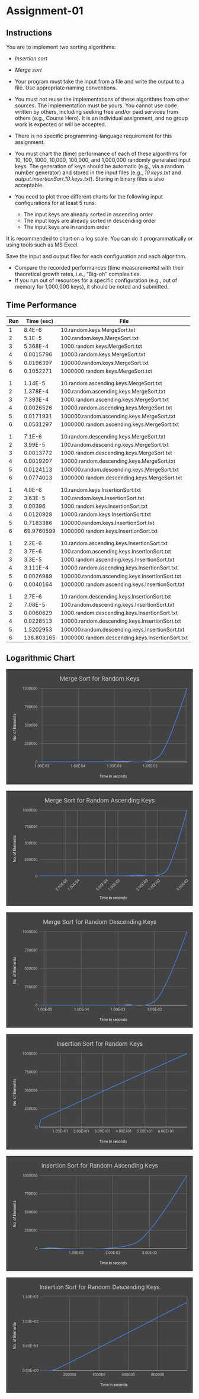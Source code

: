 # Assignment-01

## Instructions
You are to implement two sorting algorithms:

-   _Insertion sort_
-   _Merge sort_

-   Your program must take the input from a file and write the output to a file. Use appropriate naming conventions.
-   You must not reuse the implementations of these algorithms from other sources. The implementation must be yours. You cannot use code written by others, including seeking free and/or paid services from others (e.g., Course Hero). It is an individual assignment, and no group work is expected or will be accepted.
-   There is no specific programming-language requirement for this assignment.
-   You must chart the (time) performance of each of these algorithms for 10, 100, 1000, 10,000, 100,000, and 1,000,000 randomly generated input keys. The generation of keys should be automatic (e.g., via a random number generator) and stored in the input files (e.g.,  _10.keys.txt_  and  _output.insertionSort.10.keys.txt_). Storing in binary files is also acceptable.
-   You need to plot three different charts for the following input configurations for at least 5 runs:
    -   The input keys are already sorted in ascending order
    -   The input keys are already sorted in descending order
    -   The input keys are in random order

It is recommended to chart on a log scale. You can do it programmatically or using tools such as MS Excel.

Save the input and output files for each configuration and each algorithm.

-   Compare the recorded performances (time measurements) with their theoretical growth rates, i.e., “Big-oh” complexities.
-   If you run out of resources for a specific configuration (e.g., out of memory for 1,000,000 keys), it should be noted and submitted.

## Time Performance
| Run | Time (sec) | File                                         |
|-----|------------|----------------------------------------------|
| 1   | 8.4E-6     | 10.random.keys.MergeSort.txt                 |
| 2   | 5.1E-5     | 100.random.keys.MergeSort.txt                |
| 3   | 5.368E-4   | 1000.random.keys.MergeSort.txt               |
| 4   | 0.0015796  | 10000.random.keys.MergeSort.txt              |
| 5   | 0.0196397  | 100000.random.keys.MergeSort.txt             |
| 6   | 0.1052271  | 1000000.random.keys.MergeSort.txt            |
|     |            |                                              |
|     |            |                                              |
| 1   | 1.14E-5    | 10.random.ascending.keys.MergeSort.txt       |
| 2   | 1.378E-4   | 100.random.ascending.keys.MergeSort.txt      |
| 3   | 7.393E-4   | 1000.random.ascending.keys.MergeSort.txt     |
| 4   | 0.0026526  | 10000.random.ascending.keys.MergeSort.txt    |
| 5   | 0.0171931  | 100000.random.ascending.keys.MergeSort.txt   |
| 6   | 0.0531297  | 1000000.random.ascending.keys.MergeSort.txt  |
|     |            |                                              |
|     |            |                                              |
| 1   | 7.1E-6     | 10.random.descending.keys.MergeSort.txt      |
| 2   | 3.99E-5    | 100.random.descending.keys.MergeSort.txt     |
| 3   | 0.0013772  | 1000.random.descending.keys.MergeSort.txt    |
| 4   | 0.0019207  | 10000.random.descending.keys.MergeSort.txt   |
| 5   | 0.0124113  | 100000.random.descending.keys.MergeSort.txt  |
| 6   | 0.0774013  | 1000000.random.descending.keys.MergeSort.txt |
|     |            |                                              |
|     |            |                                              |
| 1   | 4.0E-6     | 10.random.keys.InsertionSort.txt             |
| 2   | 3.63E-5    | 100.random.keys.InsertionSort.txt            |
| 3   | 0.00396    | 1000.random.keys.InsertionSort.txt           |
| 4   | 0.0120928  | 10000.random.keys.InsertionSort.txt          |
| 5   | 0.7183386  | 100000.random.keys.InsertionSort.txt         |
| 6   | 69.9760599 | 1000000.random.keys.InsertionSort.txt        |
|     |            |                                              |
|     |            |                                              |
| 1   | 2.2E-6     | 10.random.ascending.keys.InsertionSort.txt      |
| 2   | 3.7E-6     | 100.random.ascending.keys.InsertionSort.txt     |
| 3   | 3.3E-5     | 1000.random.ascending.keys.InsertionSort.txt    |
| 4   | 3.111E-4   | 10000.random.ascending.keys.InsertionSort.txt   |
| 5   | 0.0026989  | 100000.random.ascending.keys.InsertionSort.txt  |
| 6   | 0.0040164  | 1000000.random.ascending.keys.InsertionSort.txt |
|     |            |                                                  |
|     |            |                                                  |
| 1   | 2.7E-6     | 10.random.descending.keys.InsertionSort.txt      |
| 2   | 7.08E-5    | 100.random.descending.keys.InsertionSort.txt     |
| 3   | 0.0060629  | 1000.random.descending.keys.InsertionSort.txt    |
| 4   | 0.0228513  | 10000.random.descending.keys.InsertionSort.txt   |
| 5   | 1.5202953  | 100000.random.descending.keys.InsertionSort.txt  |
| 6   | 138.803165 | 1000000.random.descending.keys.InsertionSort.txt |


## Logarithmic Chart
![](https://github.com/MontoyaR/MergeSort-InsertionSort/blob/master/src/Logarithmic%20Charts/Merge%20Sort%20for%20Random%20Keys.png)

![](https://github.com/MontoyaR/MergeSort-InsertionSort/blob/master/src/Logarithmic%20Charts/Merge%20Sort%20for%20Random%20Ascending%20Keys.png)

![](https://github.com/MontoyaR/MergeSort-InsertionSort/blob/master/src/Logarithmic%20Charts/Merge%20Sort%20for%20Random%20Descending%20Keys.png)

![](https://github.com/MontoyaR/MergeSort-InsertionSort/blob/master/src/Logarithmic%20Charts/Insertion%20Sort%20for%20Random%20Keys.png)

![](https://github.com/MontoyaR/MergeSort-InsertionSort/blob/master/src/Logarithmic%20Charts/Insertion%20Sort%20for%20Random%20Ascending%20Keys.png)

![](https://github.com/MontoyaR/MergeSort-InsertionSort/blob/master/src/Logarithmic%20Charts/Insertion%20Sort%20for%20Random%20Descending%20Keys.png)
